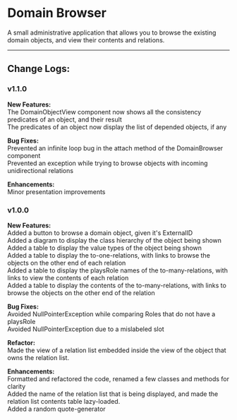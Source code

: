 # Domain Browser

A small administrative application that allows you to browse the existing domain objects, and view their contents and relations.

---
## Change Logs:

### v1.1.0

**New Features:**  
	The DomainObjectView component now shows all the consistency predicates of an object, and their result  
	The predicates of an object now display the list of depended objects, if any  

**Bug Fixes:**  
	Prevented an infinite loop bug in the attach method of the DomainBrowser component  
	Prevented an exception while trying to browse objects with incoming unidirectional relations  

**Enhancements:**  
	Minor presentation improvements  



### v1.0.0

**New Features:**  
	Added a button to browse a domain object, given it's ExternalID  
	Added a diagram to display the class hierarchy of the object being shown  
	Added a table to display the value types of the object being shown  
	Added a table to display the to-one-relations, with links to browse the objects on the other end of each relation  
	Added a table to display the playsRole names of the to-many-relations, with links to view the contents of each relation  
	Added a table to display the contents of the to-many-relations, with links to browse the objects on the other end of the relation  

**Bug Fixes:**  
	Avoided NullPointerException while comparing Roles that do not have a playsRole  
	Avoided NullPointerException due to a mislabeled slot  

**Refactor:**  
	Made the view of a relation list embedded inside the view of the object that owns the relation list.  

**Enhancements:**  
	Formatted and refactored the code, renamed a few classes and methods for clarity  
	Added the name of the relation list that is being displayed, and made the relation list contents table lazy-loaded.  
	Added a random quote-generator  

